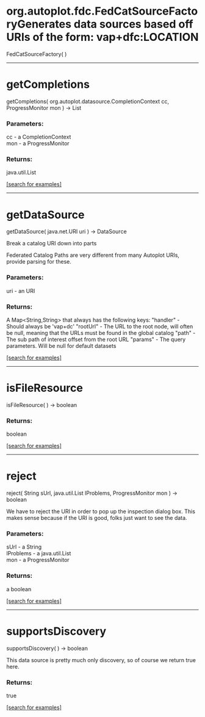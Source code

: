 # org.autoplot.fdc.FedCatSourceFactoryGenerates data sources based off URIs of the form: vap+dfc:LOCATION
FedCatSourceFactory( )


***
<a name="getCompletions"></a>
# getCompletions
getCompletions( org.autoplot.datasource.CompletionContext cc, ProgressMonitor mon ) &rarr; List



### Parameters:
cc - a CompletionContext
<br>mon - a ProgressMonitor

### Returns:
java.util.List


<a href="https://github.com/autoplot/dev/search?q=getCompletions&unscoped_q=getCompletions">[search for examples]</a>

***
<a name="getDataSource"></a>
# getDataSource
getDataSource( java.net.URI uri ) &rarr; DataSource

Break a catalog URI down into parts
 
 Federated Catalog Paths are very different from many Autoplot URIs,
 provide parsing for these.

### Parameters:
uri - an URI

### Returns:
A Map<String,String> that always has the following keys:
         "handler" - Should always be 'vap+dc'
         "rootUrl" - The URL to the root node, will often be null, meaning that the
                     URLs must be found in the global catalog
         "path"    - The sub path of interest offset from the root URL
         "params"  - The query parameters.  Will be null for default datasets

<a href="https://github.com/autoplot/dev/search?q=getDataSource&unscoped_q=getDataSource">[search for examples]</a>

***
<a name="isFileResource"></a>
# isFileResource
isFileResource(  ) &rarr; boolean



### Returns:
boolean


<a href="https://github.com/autoplot/dev/search?q=isFileResource&unscoped_q=isFileResource">[search for examples]</a>

***
<a name="reject"></a>
# reject
reject( String sUrl, java.util.List lProblems, ProgressMonitor mon ) &rarr; boolean

We have to reject the URI in order to pop up the inspection dialog box. 
 This makes sense because if the URI is good, folks just want to see the data.

### Parameters:
sUrl - a String
<br>lProblems - a java.util.List
<br>mon - a ProgressMonitor

### Returns:
a boolean


<a href="https://github.com/autoplot/dev/search?q=reject&unscoped_q=reject">[search for examples]</a>

***
<a name="supportsDiscovery"></a>
# supportsDiscovery
supportsDiscovery(  ) &rarr; boolean

This data source is pretty much only discovery, so of course we return true here.

### Returns:
true

<a href="https://github.com/autoplot/dev/search?q=supportsDiscovery&unscoped_q=supportsDiscovery">[search for examples]</a>

